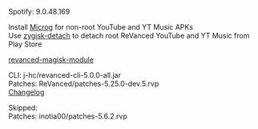 Spotify: 9.0.48.169  

Install [Microg](https://github.com/ReVanced/GmsCore/releases) for non-root YouTube and YT Music APKs  
Use [zygisk-detach](https://github.com/j-hc/zygisk-detach) to detach root ReVanced YouTube and YT Music from Play Store  

[revanced-magisk-module](https://github.com/j-hc/revanced-magisk-module)
  
CLI: j-hc/revanced-cli-5.0.0-all.jar  
Patches: ReVanced/patches-5.25.0-dev.5.rvp  
[Changelog](https://github.com/ReVanced/revanced-patches/releases/tag/v5.25.0-dev.5)  

Skipped:  
Patches: inotia00/patches-5.6.2.rvp              
